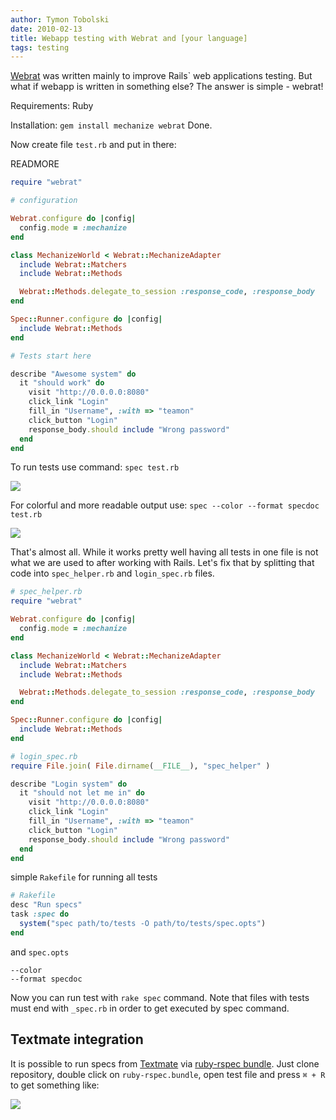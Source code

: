 ```yaml
---
author: Tymon Tobolski
date: 2010-02-13
title: Webapp testing with Webrat and [your language]
tags: testing
---
```


[Webrat](http://github.com/brynary/webrat) was written mainly to improve Rails` web applications testing. But what if webapp is written in something else? The answer is simple - webrat!

Requirements: Ruby

Installation: `gem install mechanize webrat` Done.

Now create file `test.rb` and put in there:

READMORE

```ruby
require "webrat"

# configuration

Webrat.configure do |config|
  config.mode = :mechanize
end

class MechanizeWorld < Webrat::MechanizeAdapter
  include Webrat::Matchers
  include Webrat::Methods

  Webrat::Methods.delegate_to_session :response_code, :response_body
end

Spec::Runner.configure do |config|
  include Webrat::Methods
end

# Tests start here

describe "Awesome system" do
  it "should work" do
    visit "http://0.0.0.0:8080"
    click_link "Login"
    fill_in "Username", :with => "teamon"
    click_button "Login"
    response_body.should include "Wrong password"
  end
end
```

To run tests use command: `spec test.rb`

![](/assets/images/blog/webapp-testing-with-webrat-pic1.png)

For colorful and more readable output use: `spec --color --format specdoc test.rb`

![](/assets/images/blog/webapp-testing-with-webrat-pic2.png)

That's almost all. While it works pretty well having all tests in one file is not what we are used to after working with Rails. Let's fix that by splitting that code into `spec_helper.rb` and `login_spec.rb` files.

```ruby
# spec_helper.rb
require "webrat"

Webrat.configure do |config|
  config.mode = :mechanize
end

class MechanizeWorld < Webrat::MechanizeAdapter
  include Webrat::Matchers
  include Webrat::Methods

  Webrat::Methods.delegate_to_session :response_code, :response_body
end

Spec::Runner.configure do |config|
  include Webrat::Methods
end
```

```ruby
# login_spec.rb
require File.join( File.dirname(__FILE__), "spec_helper" )

describe "Login system" do
  it "should not let me in" do
    visit "http://0.0.0.0:8080"
    click_link "Login"
    fill_in "Username", :with => "teamon"
    click_button "Login"
    response_body.should include "Wrong password"
  end
end
```

simple `Rakefile` for running all tests

```ruby
# Rakefile
desc "Run specs"
task :spec do
  system("spec path/to/tests -O path/to/tests/spec.opts")
end
```

and `spec.opts`

```
--color
--format specdoc
```

Now you can run test with `rake spec` command. Note that files with tests must end with `_spec.rb` in order to get executed by spec command.

## Textmate integration

It is possible to run specs from [Textmate](http://macromates.com/) via [ruby-rspec bundle](http://github.com/textmate/ruby-rspec.tmbundle). Just clone repository, double click on `ruby-rspec.bundle`, open test file and press `⌘ + R` to get something like:

![](/assets/images/blog/webapp-testing-with-webrat-pic3.png)
